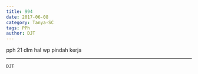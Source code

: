 ```yaml
---
title: 994
date: 2017-06-08
category: Tanya-SC
tags: PPh
author: DJT
---
```


pph 21 dlm hal wp pindah kerja

---



`DJT`
